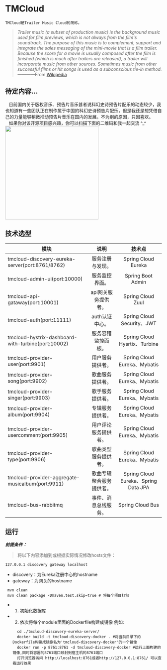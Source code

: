 # TMCloud
    TMCloud是Trailer Music Cloud的简称。
 
>  *Trailer music (a subset of production music) is the background music used for film previews, which is not always from the film's soundtrack. The purpose of this music is to complement, support and integrate the sales messaging of the mini-movie that is a film trailer. Because the score for a movie is usually composed after the film is finished (which is much after trailers are released), a trailer will incorporate music from other sources. Sometimes music from other successful films or hit songs is used as a subconscious tie-in method.*
>  ————From [Wikipedia][1]

## 待定内容...
    目前国内关于版权音乐、预告片音乐甚者说科幻史诗预告片配乐的动态较少，我也知道有一些团队正在制作属于中国的科幻史诗预告片配乐，但是我还是想凭借自己的力量能够稍微推动预告片音乐在国内的发展。不为别的原因，只因喜欢。<br/>
    如果你对该开源项目感兴趣，你可以扫描下面的二维码和我一起交流 ^_^ <br/>
    <img src="http://oosk9q3p6.bkt.clouddn.com/wechatTJ.png" width = "300px"/>

## 技术选型
| 模块 | 说明 | 技术点 | 
| - | :-: | :-: | 
| tmcloud-discovery-eureka-server(port:8761/8762) | 服务注册与发现。 | Spring Cloud Eureka | 
| tmcloud-admin-ui(port:10000) | 服务监控界面。 | Spring Boot Admin | 
| tmcloud-api-gataway(port:10001) | api网关服务提供者。 | Spring Cloud Zuul | 
| tmcloud-auth(port:11111) | auth认证中心。 | Spring Cloud Security、JWT | 
| tmcloud-hystrix-dashboard-with-turbine(port:10002) | 服务容错监控面板。 | Spring Cloud Hysrtix、Turbine | 
| tmcloud-provider-user(port:9901) | 用户服务提供者。 | Spring Cloud Eureka、Mybatis | 
| tmcloud-provider-song(port:9902) | 歌曲服务提供者。 | Spring Cloud Eureka、Mybatis | 
| tmcloud-provider-singer(port:9903) | 歌手服务提供者。 | Spring Cloud Eureka、Mybatis | 
| tmcloud-provider-album(port:9904) | 专辑服务提供者。 | Spring Cloud Eureka、Mybatis | 
| tmcloud-provider-usercomment(port:9905) | 用户评论服务提供者。 | Spring Cloud Eureka、Mybatis | 
| tmcloud-provider-type(port:9906) | 歌曲类型服务提供者。 | Spring Cloud Eureka、Mybatis | 
| tmcloud-provider-aggregate-musicalbum(port:9911) | 歌曲专辑聚合服务提供者。 | Spring Cloud Eureka、Spring Data JPA | 
| tmcloud-bus-rabbitmq | 事件、消息总线服务。 | Spring Cloud Bus | 

## 运行
 ***前提条件：***
 >将以下内容添加到或根据实际情况修改hosts文件：
 ```
 127.0.0.1 discovery gateway localhost
 ```
 - discovery：为Eureka注册中心的hostname
 - gateway：为网关的hostname
 
 ```
  mvn clean
  mvn clean package -Dmaven.test.skip=true # 将每个项目打包
 ```
 - 1. 初始化数据库

 - 2. 依次将每个module里面的Dockerfile构建成镜像
    例如:
    ```
      cd ./tmcloud-discovery-eureka-server/
      docker build -t tmcloud-discovery-docker . #将当前目录下的Dockerfile构建成镜像名为'tmcloud-discovery-docker'的一个镜像
      docker run -p 8761:8761 -d tmcloud-discovery-docker #运行上面构建的镜像,同时将容器的8761端口映射到宿主机的8761端口
      打开浏览器访问 http://localhost:8761或者http://127.0.0.1:8761/ 可以查看运行效果
    ```
    

  [1]: https://en.wikipedia.org/wiki/Trailer_music
